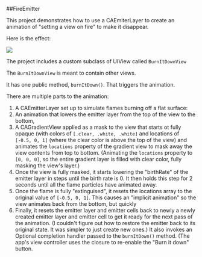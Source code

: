 ##FireEmitter

This project demonstrates how to use a CAEmiterLayer to create an animation of "setting a view on fire" to make it disappear.

Here is the effect:

![](https://media.giphy.com/media/16eeoIdGKDQjGLMNci/giphy.gif)

The project includes a custom subclass of UIView called `BurnItDownView`

The `BurnItDownView` is meant to contain other views.

It has one public method, `burnItDown()`. That triggers the animation.

There are multiple parts to the animation:

1. A CAEmitterLayer set up to simulate flames burning off a flat surface:
2. An animation that lowers the emitter layer from the top of the view to the bottom,
3. A CAGradientView applied as a mask to the view that starts ot fully opaque (with colors of `[.clear, .white, .white]` and locations of `[-0.5, 0, 1]` (where the clear color is above the top of the view) and animates the `locations` property of the gradient view to mask away the view contents from top to bottom. (Animating the `locations` property to `[0, 0, 0]`, so the entire gradient layer is filled with clear color, fully masking the view's layer.)
4. Once the view is fully masked, it starts lowering the "birthRate" of the emitter layer in steps until the birth rate is 0. It then holds this step for 2 seconds until all the flame particles have animated away.
5. Once the flame is fully "extinguised", it resets the locations array to the original value of `[-0.5, 0, 1]`. This causes an "implicit animation" so the view animates back from the bottom, but quickly
6. Finally, it resets the emitter layer and emitter cells back to newly a newly created emitter layer and emitter cell to get it ready for the next pass of the animation. (I couldn't figure out how to restore the emitter back to its original state. It was simpler to just create new ones.) It also invokes an Optional completion handler passed to the `burnItDown()` method. (The app's view controller uses the closure to re-enable the "Burn it down" button.